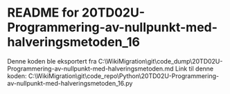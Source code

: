 # README for 20TD02U-Programmering-av-nullpunkt-med-halveringsmetoden_16
Denne koden ble eksportert fra C:\WikiMigration\git\code_dump\20TD02U-Programmering-av-nullpunkt-med-halveringsmetoden.md
Link til denne koden: C:\WikiMigration\git\code_repo\Python\20TD02U-Programmering-av-nullpunkt-med-halveringsmetoden_16.py
